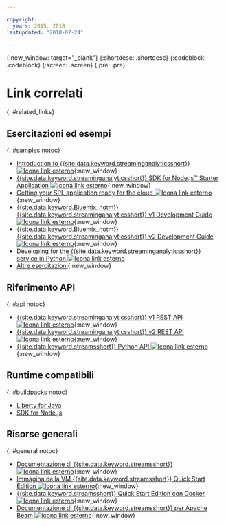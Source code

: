 ```yaml
---

copyright:
  years: 2015, 2018
lastupdated: "2018-07-24"

---
```


<!-- Attribute definitions -->
{:new_window: target="_blank"}
{:shortdesc: .shortdesc}
{:codeblock: .codeblock}
{:screen: .screen}
{:pre: .pre}

# Link correlati
{: #related_links}

## Esercitazioni ed esempi
{: #samples notoc}
* [Introduction to {{site.data.keyword.streaminganalyticsshort}} ![Icona link esterno](../../icons/launch-glyph.svg "Icona link esterno")](https://developer.ibm.com/streamsdev/docs/streaming-analytics-now-available-bluemix){:new_window}
* [{{site.data.keyword.streaminganalyticsshort}} SDK for Node.js™ Starter Application ![Icona link esterno](../../icons/launch-glyph.svg "Icona link esterno")](https://www.ibm.com/developerworks/library/ba-bluemix-detect-complex-events-from-data-stream-trs/index.html){:new_window}
* [Getting your SPL application ready for the cloud ![Icona link esterno](../../icons/launch-glyph.svg "Icona link esterno")](https://developer.ibm.com/streamsdev/docs/getting-spl-application-ready-cloud){:new_window}
* [{{site.data.keyword.Bluemix_notm}} {{site.data.keyword.streaminganalyticsshort}} v1 Development Guide ![Icona link esterno](../../icons/launch-glyph.svg "Icona link esterno")](https://developer.ibm.com/streamsdev/docs/bluemix-streaming-analytics-development-guide/){:new_window}
* [{{site.data.keyword.Bluemix_notm}} {{site.data.keyword.streaminganalyticsshort}} v2 Development Guide ![Icona link esterno](../../icons/launch-glyph.svg "Icona link esterno")](https://developer.ibm.com/streamsdev/docs/streaming-analytics-dev-guide/){:new_window}
* [Developing for the {{site.data.keyword.streaminganalyticsshort}} service in Python ![Icona link esterno](../../icons/launch-glyph.svg "Icona link esterno")](http://ibmstreams.github.io/streamsx.documentation/docs/python/1.6/python-appapi-devguide-2a/index.html)
* [Altre esercitazioni](/docs/services/StreamingAnalytics/r_integrating_cloudant_rest.html){:new_window}


## Riferimento API
{: #api notoc}
* [{{site.data.keyword.streaminganalyticsshort}} v1 REST API ![Icona link esterno](../../icons/launch-glyph.svg "Icona link esterno")](https://console.bluemix.net/apidocs/streaming-analytics-v1){:new_window}
* [{{site.data.keyword.streaminganalyticsshort}} v2 REST API ![Icona link esterno](../../icons/launch-glyph.svg "Icona link esterno")](https://console.bluemix.net/apidocs/streaming-analytics-v2){:new_window}
* [{{site.data.keyword.streamsshort}} Python API ![Icona link esterno](../../icons/launch-glyph.svg "Icona link esterno")](http://ibmstreams.github.io/streamsx.documentation/docs/python/1.6/python-appapi-devguide/){:new_window}


## Runtime compatibili
{: #buildpacks notoc}
* [Liberty for Java](/docs/runtimes/liberty/index.html#liberty)
* [SDK for Node.js](/docs/runtimes/nodejs/index.html#nodejs)

## Risorse generali
{: #general notoc}
* [Documentazione di {{site.data.keyword.streamsshort}} ![Icona link esterno](../../icons/launch-glyph.svg "Icona link esterno")](http://www.ibm.com/support/knowledgecenter/SSCRJU_4.2.1/com.ibm.streams.welcome.doc/doc/kc-homepage.html){:new_window}
* [Immagina della VM {{site.data.keyword.streamsshort}} Quick Start Edition ![Icona link esterno](../../icons/launch-glyph.svg "Icona link esterno")](http://ibmstreams.github.io/streamsx.documentation/docs/4.2/qse-intro/){:new_window}
* [{{site.data.keyword.streamsshort}} Quick Start Edition con Docker ![Icona link esterno](../../icons/launch-glyph.svg "Icona link esterno")](http://ibmstreams.github.io/streamsx.documentation/docs/4.2/qse-install-docker/){:new_window}
* [Documentazione di {{site.data.keyword.streamsshort}} per Apache Beam
![Icona link esterno](../../icons/launch-glyph.svg "Icona link esterno")](https://ibmstreams.github.io/streamsx.documentation/docs/beamrunner/beamrunner-1-intro/){:new_window}
